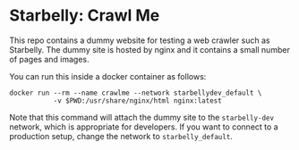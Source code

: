 # Starbelly: Crawl Me

This repo contains a dummy website for testing a web crawler such as Starbelly.
The dummy site is hosted by nginx and it contains a small number of pages and
images.

You can run this inside a docker container as follows:

    docker run --rm --name crawlme --network starbellydev_default \
               -v $PWD:/usr/share/nginx/html nginx:latest

Note that this command will attach the dummy site to the `starbelly-dev`
network, which is appropriate for developers. If you want to connect to a
production setup, change the network to `starbelly_default`.
